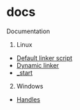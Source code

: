 # docs
Documentation

1. Linux
  - [Default linker script](https://github.com/bad1dea5/docs/blob/master/linux/default-linker-script.md)
  - [Dynamic linker](https://github.com/bad1dea5/docs/blob/master/linux/dynamic-linker.md)
  - [_start](https://github.com/bad1dea5/docs/blob/master/linux/_start.md)
  
2. Windows
  - [Handles](https://github.com/bad1dea5/docs/blob/master/windows/handles.md)
